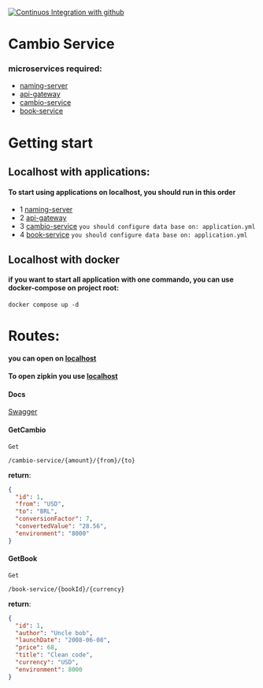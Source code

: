 [![Continuos Integration with github](https://github.com/MatheusVict/Erudio-API-Gateway/actions/workflows/docker-image.yml/badge.svg)](https://github.com/MatheusVict/Erudio-API-Gateway/actions/workflows/docker-image.yml)

# Cambio Service

### microservices required:

- [naming-server](https://github.com/MatheusVict/naming-server)
- [api-gateway](https://github.com/MatheusVict/Erudio-API-Gateway)
- [cambio-service](https://github.com/MatheusVict/cambio-service)
- [book-service](https://github.com/MatheusVict/book-service)

# Getting start

## Localhost with applications:

#### To start using applications on localhost, you should run in this order

- 1 [naming-server](https://github.com/MatheusVict/naming-server)
- 2 [api-gateway](https://github.com/MatheusVict/Erudio-API-Gateway)
- 3 [cambio-service](https://github.com/MatheusVict/cambio-service) ```you should configure data base on: application.yml``` 
- 4 [book-service](https://github.com/MatheusVict/book-service) ```you should configure data base on: application.yml``` 

## Localhost with docker

#### if you want to start all application with one commando, you can use docker-compose on project root:

```
docker compose up -d
```

# Routes:

#### you can open on [localhost](htpp://localhost:8000)
#### To open zipkin you use [localhost](http://localhost:9411)
#### Docs
[Swagger](http://localhost:8000/swagger-ui/index.html#/)

#### GetCambio

```Get```

```/cambio-service/{amount}/{from}/{to}```

**return**:

```json
{
  "id": 1,
  "from": "USD",
  "to": "BRL",
  "conversionFactor": 7,
  "convertedValue": "28.56",
  "environment": "8000"
}
```


#### GetBook

```Get```

```/book-service/{bookId}/{currency}```

**return**:

```json
{
  "id": 1,
  "author": "Uncle bob",
  "launchDate": "2008-06-08",
  "price": 68,
  "title": "Clean code",
  "currency": "USD",
  "environment": 8000
}
